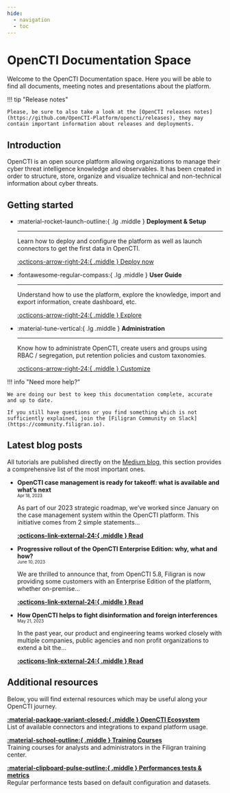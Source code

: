 ```yaml
---
hide:
  - navigation
  - toc
---
```


# OpenCTI Documentation Space

Welcome to the OpenCTI Documentation space. Here you will be able to find all documents, meeting notes and presentations about the platform.


!!! tip "Release notes"

    Please, be sure to also take a look at the [OpenCTI releases notes](https://github.com/OpenCTI-Platform/opencti/releases), they may contain important information about releases and deployments.

## Introduction

OpenCTI is an open source platform allowing organizations to manage their cyber threat intelligence knowledge and observables. It has been created in order to structure, store, organize and visualize technical and non-technical information about cyber threats.

## Getting started

<div class="grid cards" markdown>

-   :material-rocket-launch-outline:{ .lg .middle } __Deployment & Setup__

    ---

    Learn how to deploy and configure the platform as well as
    launch connectors to get the first data in OpenCTI.

    [:octicons-arrow-right-24:{ .middle } Deploy now](deployment/overview.md)

-   :fontawesome-regular-compass:{ .lg .middle } __User Guide__

    ---

    Understand how to use the platform, explore the knowledge, import
    and export information, create dashboard, etc.

    [:octicons-arrow-right-24:{ .middle } Explore](usage/getting-started.md)

-   :material-tune-vertical:{ .lg .middle } __Administration__

    ---

    Know how to administrate OpenCTI, create users and groups using RBAC /
    segregation, put retention policies and custom taxonomies.

    [:octicons-arrow-right-24:{ .middle } Customize](administration/introduction.md)
</div>

!!! info "Need more help?"

    We are doing our best to keep this documentation complete, accurate and up to date. 
    
    If you still have questions or you find something which is not sufficiently explained, join the [Filigran Community on Slack](https://community.filigran.io).


## Latest blog posts

All tutorials are published directly on the [Medium blog](https://blog.filigran.io), this section provides a comprehensive list of the most important ones.

<div class="grid cards" markdown>

-   __OpenCTI case management is ready for takeoff: what is available and what’s next__<br />
    <sub><sup>Apr 18, 2023</sup></sub>

    As part of our 2023 strategic roadmap, we’ve worked since January on the case management system within the OpenCTI platform. This initiative comes from 2 simple statements...

    **[:octicons-link-external-24:{ .middle } Read](https://blog.filigran.io/opencti-case-management-is-ready-for-takeoff-what-is-available-and-whats-next-23f44cc7aa70)**

-   __Progressive rollout of the OpenCTI Enterprise Edition: why, what and how?__<br />
    <sub><sup>June 10, 2023</sup></sub>

    We are thrilled to announce that, from OpenCTI 5.8, Filigran is now providing some customers with an Enterprise Edition of the platform, whether on-premise...

    **[:octicons-link-external-24:{ .middle } Read](https://blog.filigran.io/progressive-rollout-of-the-opencti-enterprise-edition-why-what-and-how-1189e9d5603c)**

-   __How OpenCTI helps to fight disinformation and foreign interferences__<br />
    <sub><sup>May 21, 2023</sup></sub>

    In the past year, our product and engineering teams worked closely with multiple companies, public agencies and non profit organizations to extend a bit the...

    **[:octicons-link-external-24:{ .middle } Read](https://blog.filigran.io/how-opencti-helps-to-fight-desinformation-and-foreign-interferences-424a3d02f2c7)**
    
</div>

## Additional resources

Below, you will find external resources which may be useful along your OpenCTI journey.

<div class="grid" markdown>

[**:material-package-variant-closed:{ .middle } OpenCTI Ecosystem**](https://filigran.notion.site/OpenCTI-Ecosystem-868329e9fb734fca89692b2ed6087e76)<br />
List of available connectors and integrations to expand platform usage.

[**:material-school-outline:{ .middle } Training Courses**](https://training.filigran.io)<br />
Training courses for analysts and administrators in the Filigran training center.

[**:material-clipboard-pulse-outline:{ .middle } Performances tests & metrics**](https://kibana.opencti.io/s/public/goto/011b80ae0da7aca60de6db2d6cf76c75)<br />
Regular performance tests based on default configuration and datasets.

</div>
<br /><br /><br />